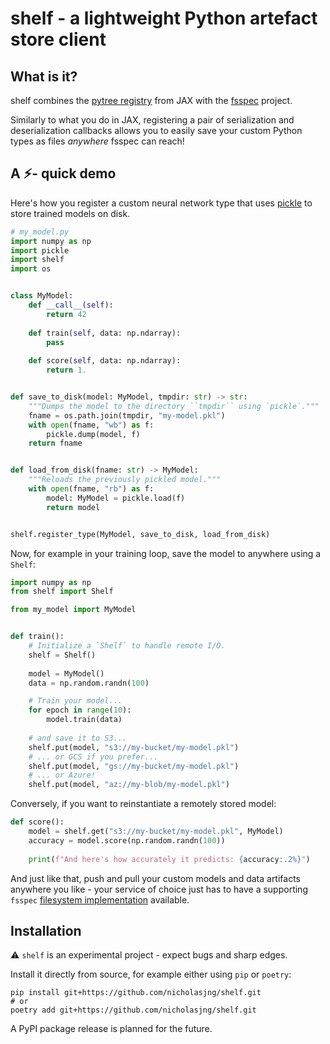 # shelf - a lightweight Python artefact store client

## What is it?

shelf combines the [pytree registry](https://jax.readthedocs.io/en/latest/pytrees.html) from JAX with the [fsspec](https://filesystem-spec.readthedocs.io/en/latest/index.html) project.

Similarly to what you do in JAX, registering a pair of serialization and deserialization callbacks allows you to easily save your custom Python types as files _anywhere_ fsspec can reach!

## A ⚡️- quick demo

Here's how you register a custom neural network type that uses [pickle](https://docs.python.org/3/library/pickle.html) to store trained models on disk.

```python
# my_model.py
import numpy as np
import pickle
import shelf
import os


class MyModel:
    def __call__(self):
        return 42
    
    def train(self, data: np.ndarray):
        pass
    
    def score(self, data: np.ndarray):
        return 1.


def save_to_disk(model: MyModel, tmpdir: str) -> str:
    """Dumps the model to the directory ``tmpdir`` using `pickle`."""
    fname = os.path.join(tmpdir, "my-model.pkl")
    with open(fname, "wb") as f:
        pickle.dump(model, f)
    return fname


def load_from_disk(fname: str) -> MyModel:
    """Reloads the previously pickled model."""
    with open(fname, "rb") as f:
        model: MyModel = pickle.load(f)
        return model


shelf.register_type(MyModel, save_to_disk, load_from_disk)
```

Now, for example in your training loop, save the model to anywhere using a `Shelf`:

```python
import numpy as np
from shelf import Shelf

from my_model import MyModel


def train():
    # Initialize a `Shelf` to handle remote I/O.
    shelf = Shelf()
    
    model = MyModel()
    data = np.random.randn(100)

    # Train your model...
    for epoch in range(10):
        model.train(data)
    
    # and save it to S3...
    shelf.put(model, "s3://my-bucket/my-model.pkl")
    # ... or GCS if you prefer...
    shelf.put(model, "gs://my-bucket/my-model.pkl")
    # ... or Azure!
    shelf.put(model, "az://my-blob/my-model.pkl")
```

Conversely, if you want to reinstantiate a remotely stored model:

```python
def score():
    model = shelf.get("s3://my-bucket/my-model.pkl", MyModel)
    accuracy = model.score(np.random.randn(100))
    
    print(f"And here's how accurately it predicts: {accuracy:.2%}")
```

And just like that, push and pull your custom models and data artifacts anywhere you like - your service of choice just has to have a supporting `fsspec` [filesystem implementation](https://github.com/fsspec/filesystem_spec/blob/master/fsspec/registry.py) available.

## Installation

⚠️ `shelf` is an experimental project - expect bugs and sharp edges.

Install it directly from source, for example either using `pip` or `poetry`:

```shell
pip install git+https://github.com/nicholasjng/shelf.git
# or
poetry add git+https://github.com/nicholasjng/shelf.git
```

A PyPI package release is planned for the future.
